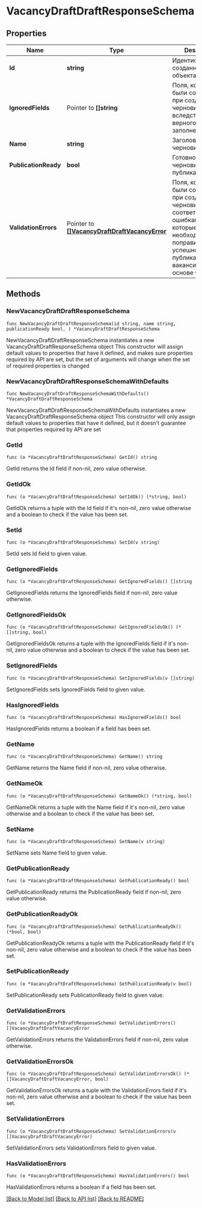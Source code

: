 # VacancyDraftDraftResponseSchema

## Properties

Name | Type | Description | Notes
------------ | ------------- | ------------- | -------------
**Id** | **string** | Идентификатор созданного объекта | 
**IgnoredFields** | Pointer to **[]string** | Поля, которые не были сохранены при создании черновика, вследствие не верного заполнения | [optional] 
**Name** | **string** | Заголовок черновика | 
**PublicationReady** | **bool** | Готовность черновика к публикации | 
**ValidationErrors** | Pointer to [**[]VacancyDraftDraftVacancyError**](VacancyDraftDraftVacancyError.md) | Поля, которые были сохранены при создании черновика, с соответствующими ошибками, которые необходимо поправить для успешной публикации вакансии на основе черновика | [optional] 

## Methods

### NewVacancyDraftDraftResponseSchema

`func NewVacancyDraftDraftResponseSchema(id string, name string, publicationReady bool, ) *VacancyDraftDraftResponseSchema`

NewVacancyDraftDraftResponseSchema instantiates a new VacancyDraftDraftResponseSchema object
This constructor will assign default values to properties that have it defined,
and makes sure properties required by API are set, but the set of arguments
will change when the set of required properties is changed

### NewVacancyDraftDraftResponseSchemaWithDefaults

`func NewVacancyDraftDraftResponseSchemaWithDefaults() *VacancyDraftDraftResponseSchema`

NewVacancyDraftDraftResponseSchemaWithDefaults instantiates a new VacancyDraftDraftResponseSchema object
This constructor will only assign default values to properties that have it defined,
but it doesn't guarantee that properties required by API are set

### GetId

`func (o *VacancyDraftDraftResponseSchema) GetId() string`

GetId returns the Id field if non-nil, zero value otherwise.

### GetIdOk

`func (o *VacancyDraftDraftResponseSchema) GetIdOk() (*string, bool)`

GetIdOk returns a tuple with the Id field if it's non-nil, zero value otherwise
and a boolean to check if the value has been set.

### SetId

`func (o *VacancyDraftDraftResponseSchema) SetId(v string)`

SetId sets Id field to given value.


### GetIgnoredFields

`func (o *VacancyDraftDraftResponseSchema) GetIgnoredFields() []string`

GetIgnoredFields returns the IgnoredFields field if non-nil, zero value otherwise.

### GetIgnoredFieldsOk

`func (o *VacancyDraftDraftResponseSchema) GetIgnoredFieldsOk() (*[]string, bool)`

GetIgnoredFieldsOk returns a tuple with the IgnoredFields field if it's non-nil, zero value otherwise
and a boolean to check if the value has been set.

### SetIgnoredFields

`func (o *VacancyDraftDraftResponseSchema) SetIgnoredFields(v []string)`

SetIgnoredFields sets IgnoredFields field to given value.

### HasIgnoredFields

`func (o *VacancyDraftDraftResponseSchema) HasIgnoredFields() bool`

HasIgnoredFields returns a boolean if a field has been set.

### GetName

`func (o *VacancyDraftDraftResponseSchema) GetName() string`

GetName returns the Name field if non-nil, zero value otherwise.

### GetNameOk

`func (o *VacancyDraftDraftResponseSchema) GetNameOk() (*string, bool)`

GetNameOk returns a tuple with the Name field if it's non-nil, zero value otherwise
and a boolean to check if the value has been set.

### SetName

`func (o *VacancyDraftDraftResponseSchema) SetName(v string)`

SetName sets Name field to given value.


### GetPublicationReady

`func (o *VacancyDraftDraftResponseSchema) GetPublicationReady() bool`

GetPublicationReady returns the PublicationReady field if non-nil, zero value otherwise.

### GetPublicationReadyOk

`func (o *VacancyDraftDraftResponseSchema) GetPublicationReadyOk() (*bool, bool)`

GetPublicationReadyOk returns a tuple with the PublicationReady field if it's non-nil, zero value otherwise
and a boolean to check if the value has been set.

### SetPublicationReady

`func (o *VacancyDraftDraftResponseSchema) SetPublicationReady(v bool)`

SetPublicationReady sets PublicationReady field to given value.


### GetValidationErrors

`func (o *VacancyDraftDraftResponseSchema) GetValidationErrors() []VacancyDraftDraftVacancyError`

GetValidationErrors returns the ValidationErrors field if non-nil, zero value otherwise.

### GetValidationErrorsOk

`func (o *VacancyDraftDraftResponseSchema) GetValidationErrorsOk() (*[]VacancyDraftDraftVacancyError, bool)`

GetValidationErrorsOk returns a tuple with the ValidationErrors field if it's non-nil, zero value otherwise
and a boolean to check if the value has been set.

### SetValidationErrors

`func (o *VacancyDraftDraftResponseSchema) SetValidationErrors(v []VacancyDraftDraftVacancyError)`

SetValidationErrors sets ValidationErrors field to given value.

### HasValidationErrors

`func (o *VacancyDraftDraftResponseSchema) HasValidationErrors() bool`

HasValidationErrors returns a boolean if a field has been set.


[[Back to Model list]](../README.md#documentation-for-models) [[Back to API list]](../README.md#documentation-for-api-endpoints) [[Back to README]](../README.md)


